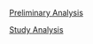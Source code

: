 

[Preliminary Analysis](file:///Volumes/PROJECTS/Ongoing/MMAR/Pavlovia/research-record-mental-account-replication/index.html)

[Study Analysis](https://run.pavlovia.org/simonedambrogio/mmar-analysis)
